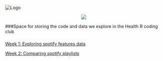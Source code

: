 ![Logo](https://github.com/DataS-DH/R-coding-club/blob/master/SetupDocs/rcodingclubskinny.png)


<p align="center">
  <img src="https://github.com/DataS-DH/R-coding-club/blob/master/SetupDocs/rcodingclubskinny.png"/>
</p>


###Space for storing the code and data we explore in the Health R coding club

###
[Week 1: Exploring spotify features data](http://htmlpreview.github.com/?https://github.com/DataS-DH/R-coding-club/blob/master/Spotify_songs.html)

[Week 2: Comparing spotify playlists](http://htmlpreview.github.io/?)


